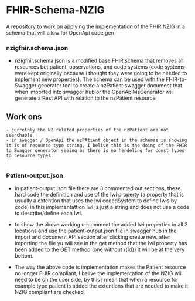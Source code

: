 # FHIR-Schema-NZIG
A repository to work on applying the implementation of the FHIR NZIG in a schema that will allow for OpenApi code gen

### nzigfhir.schema.json
* nzigfhir.schema.json is a modified base FHIR schema that removes all resources but patient, observations, and code systems (code systems were kept originally because i thought they were going to be needed to implement new properties). The schema can be used with the FHIR-to-Swagger generator tool to create a nzPatient swagger document that when imported into swagger hub or the OpenApiMsGenerator will generate a Rest API with relation to the nzPatient resource
## Work ons
    - curretnly the NZ related properties of the nzPatient are not searchable 
    - in swagger / OpenApi the nzPAtient object in the schemas is showing it is of resource type string, I belive this is the doing of the FHIR to Swagger generator seeing as there is no hendeling for const types to resource types.
    - 


### Patient-output.json
* in patient-output.json file there are 3 commented out sections, these hard code the definition and use of the Iwi property (a property that is usually a extention that uses the Iwi codedSystem to define Iwis by code) in this implementattion Iwi is just a string and does not use a code to describe/define each Iwi.

* to show the above working uncomment the added Iwi properties in all 3 locations and use the patient-output.json file in swagger hub in the import and document API section after clicking create new. after importing the file yu will see in the get method that the Iwi property has been added to the GET method (one without /{id}) it will be at the very bottom. 

* The way the above code is implementation makes the Patient resource no longer FHIR compliant, I belive the implementation of the NZIG will need to be on the user side, by this i mean that when a resource for example type patient is added the extentions that are needed to make it NZIG compliant are checked.